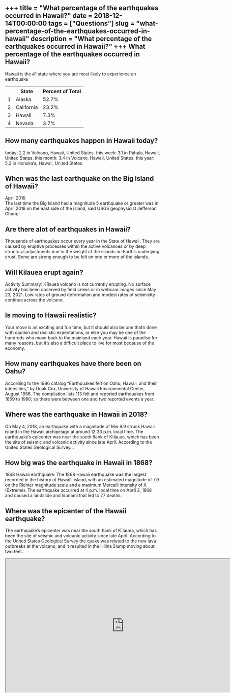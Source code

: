 +++
title = "What percentage of the earthquakes occurred in Hawaii?"
date = 2018-12-14T00:00:00
tags = ["Questions"]
slug = "what-percentage-of-the-earthquakes-occurred-in-hawaii"
description = "What percentage of the earthquakes occurred in Hawaii?"
+++
What percentage of the earthquakes occurred in Hawaii?
------------------------------------------------------

Hawaii is the #1 state where you are most likely to experience an earthquake

<table><tr><th></th><th>State</th><th>Percent of Total</th></tr><tr><td>1</td><td>Alaska</td><td>52.7%</td></tr><tr><td>2</td><td>California</td><td>23.2%</td></tr><tr><td>3</td><td>Hawaii</td><td>7.3%</td></tr><tr><td>4</td><td>Nevada</td><td>3.7%</td></tr></table>

How many earthquakes happen in Hawaii today?
--------------------------------------------

today: 2.2 in Volcano, Hawaii, United States. this week: 3.1 in Pāhala, Hawaii, United States. this month: 3.4 in Volcano, Hawaii, United States. this year: 5.2 in Honoka’a, Hawaii, United States.

When was the last earthquake on the Big Island of Hawaii?
---------------------------------------------------------

April 2019  
The last time the Big Island had a magnitude 5 earthquake or greater was in April 2019 on the east side of the island, said USGS geophysicist Jefferson Chang.

Are there alot of earthquakes in Hawaii?
----------------------------------------

Thousands of earthquakes occur every year in the State of Hawaii. They are caused by eruptive processes within the active volcanoes or by deep structural adjustments due to the weight of the islands on Earth’s underlying crust. Some are strong enough to be felt on one or more of the islands.

Will Kilauea erupt again?
-------------------------

Activity Summary: Kīlauea volcano is not currently erupting. No surface activity has been observed by field crews or in webcam images since May 23, 2021. Low rates of ground deformation and modest rates of seismicity continue across the volcano.

Is moving to Hawaii realistic?
------------------------------

Your move is an exciting and fun time, but it should also be one that’s done with caution and realistic expectations, or else you may be one of the hundreds who move back to the mainland each year. Hawaii is paradise for many reasons, but it’s also a difficult place to live for most because of the economy.

How many earthquakes have there been on Oahu?
---------------------------------------------

According to the 1986 catalog “Earthquakes felt on Oahu, Hawaii, and their intensities,” by Doak Cox, University of Hawaii Environmental Center, August 1986. The compilation lists 113 felt and reported earthquakes from 1859 to 1986; so there were between one and two reported events a year.

Where was the earthquake in Hawaii in 2018?
-------------------------------------------

On May 4, 2018, an earthquake with a magnitude of Mw 6.9 struck Hawaii island in the Hawaii archipelago at around 12:33 p.m. local time. The earthquake’s epicenter was near the south flank of Kīlauea, which has been the site of seismic and volcanic activity since late April. According to the United States Geological Survey…

How big was the earthquake in Hawaii in 1868?
---------------------------------------------

1868 Hawaii earthquake. The 1868 Hawaii earthquake was the largest recorded in the history of Hawaiʻi island, with an estimated magnitude of 7.9 on the Richter magnitude scale and a maximum Mercalli intensity of X (Extreme). The earthquake occurred at 4 p.m. local time on April 2, 1868 and caused a landslide and tsunami that led to 77 deaths.

Where was the epicenter of the Hawaii earthquake?
-------------------------------------------------

The earthquake’s epicenter was near the south flank of Kīlauea, which has been the site of seismic and volcanic activity since late April. According to the United States Geological Survey the quake was related to the new lava outbreaks at the volcano, and it resulted in the Hilina Slump moving about two feet.

<iframe allow="accelerometer; autoplay; clipboard-write; encrypted-media; gyroscope; picture-in-picture" allowfullscreen="" class="__youtube_prefs__  epyt-is-override  no-lazyload" data-no-lazy="1" data-origheight="433" data-origwidth="770" data-skipgform_ajax_framebjll="" height="433" id="_ytid_24250" loading="lazy" src="https://www.youtube.com/embed/XT3i0fE0mTA?enablejsapi=1&autoplay=0&cc_load_policy=0&cc_lang_pref=&iv_load_policy=1&loop=0&modestbranding=0&rel=1&fs=1&playsinline=0&autohide=2&theme=dark&color=red&controls=1&" title="YouTube player" width="770"></iframe>